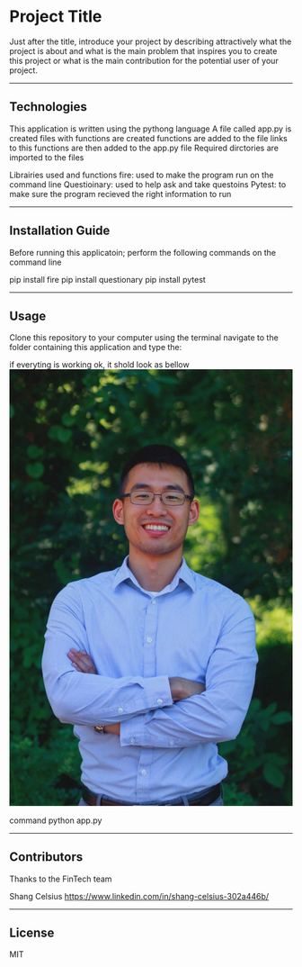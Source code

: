 # Project Title

Just after the title, introduce your project by describing attractively what the project is about and what is the main problem that inspires you to create this project or what is the main contribution for the potential user of your project.

---

## Technologies

This application is written using the pythong language
A file called app.py is created
files with functions are created 
functions are added to the file
links to this functions are then added to the app.py file
Required dirctories are imported to the files

Librairies used and functions
fire: used to make the program run on the command line
Questioinary: used to help ask and take questoins
Pytest: to make sure the program recieved the right information to run



---

## Installation Guide

Before running this applicatoin; perform the following commands on the command line

pip install fire 
pip install questionary
pip install pytest

---

## Usage

Clone this repository to your computer
using the terminal navigate to the folder containing this application 
and type the:

if everyting is working ok, it shold look as bellow
![Test_iMages](https://github.com/shangfii/FinTech_Test_Repository/blob/main/Test_iMages/andrew.png)

command python app.py 

---

## Contributors

Thanks to the FinTech team 

Shang Celsius 
https://www.linkedin.com/in/shang-celsius-302a446b/

---

## License

MIT
